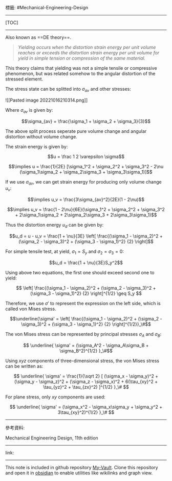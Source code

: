 標籤: #Mechanical-Engineering-Design 

---

[TOC]

---

Also known as ==DE theory==.

> *Yielding occurs when the distortion strain energy per unit volume reaches or exceeds the distortion strain energy per unit volume for yield in simple tension or compression of the same material.*

This theory claims that yielding was not a simple tensile or compressive phenomenon, but was related somehow to the angular distortion of the stressed element.

The stress state can be splitted into $\sigma_{av}$ and other stresses:

![[Pasted image 20221016210314.png]]

Where $\sigma_{av}$ is given by:

$$\sigma_{av} = \frac{\sigma_1 + \sigma_2 + \sigma_3}{3}$$

The above split process seperate pure volume change and angular distortion without volume change.

The strain energy is given by:

$$u = \frac 1 2 \varepsilon \sigma$$

$$\implies u = \frac{1}{2E} [\sigma_1^2 + \sigma_2^2 + \sigma_3^2 - 2\nu (\sigma_1\sigma_2 + \sigma_2\sigma_3 + \sigma_3\sigma_1)]$$

If we use $\sigma_{av}$, we can get strain energy for producing only volume change $u_v$:

$$\implies u_v = \frac{3\sigma_{av}^2}{2E}(1 - 2\nu)$$

$$\implies u_v = \frac{1 - 2\nu}{6E}(\sigma_1^2 + \sigma_2^2 + \sigma_3^2 + 2\sigma_1\sigma_2 + 2\sigma_2\sigma_3 + 2\sigma_3\sigma_1)$$

Thus the distortion energy $u_d$ can be given by:

$$u_d = u - u_v = \frac{1 + \nu}{3E}
\left[
	\frac{(\sigma_1 - \sigma_2)^2 + (\sigma_2 - \sigma_3)^2 + (\sigma_3 - \sigma_1)^2}
	{2}
\right]$$

For simple tensile test, at yield, $\sigma_1 = S_y$ and $\sigma_2 = \sigma_3 = 0$:

$$u_d = \frac{1 + \nu}{3E}S_y^2$$

Using above two equations, the first one should exceed second one to yield:

$$
\left[
	\frac{(\sigma_1 - \sigma_2)^2 + (\sigma_2 - \sigma_3)^2 + (\sigma_3 - \sigma_1)^2}
	{2}
\right]^{1/2} \geq S_y
$$

Therefore, we use $\sigma'$ to represent the expression on the left side, which is called von Mises stress.

$$\underline{\sigma' = 
\left[
	\frac{(\sigma_1 - \sigma_2)^2 + (\sigma_2 - \sigma_3)^2 + (\sigma_3 - \sigma_1)^2}
	{2}
\right]^{1/2}}_\#$$

The von Mises stress can be represented by principal stresses $\sigma_A$ and $\sigma_B$:

$$
\underline{
\sigma' = (\sigma_A^2 - \sigma_A\sigma_B + \sigma_B^2)^{1/2}
}_\#$$

Using $xyz$ components of three-dimensional stress, the von Mises stress can be written as:

$$
\underline{
\sigma' = \frac{1}{\sqrt 2}
[
	(\sigma_x - \sigma_y)^2 +
	(\sigma_y - \sigma_z)^2 +
	(\sigma_z - \sigma_x)^2 +
	6(\tau_{xy}^2 + \tau_{yz}^2 + \tau_{zx}^2)
]^{1/2}
}_\#
$$

For plane stress, only $xy$ components are used:

$$
\underline{
	\sigma' = 
	(\sigma_x^2 - \sigma_x\sigma_y + \sigma_y^2 + 3\tau_{xy}^2)^{1/2}
}_\#
$$

---

參考資料:

Mechanical Engineering Design, 11th edition

---

link:


---

This note is included in github repository [My-Vault](https://github.com/LittleD3092/My-Vault.git). Clone this repository and open it in [obsidian](https://obsidian.md/) to enable utilities like wikilinks and graph view.